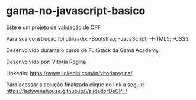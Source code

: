 # gama-no-javascript-basico

Este é um projeto de validação de CPF

Para sua construção foi utilizado:
 -Bootstrap;
 -JavaScript;
 -HTML5;
 -CSS3.

 Desenvolvido durante o curso de FullStack da Gama Academy.

 Desenvolvido por: Vitória Regina

 LinkedIn: https://www.linkedin.com/in/vitoriaregina/
 
 Para acessar a solução finalizada clique no link a seguir: 
 https://ladywinehouse.github.io/ValidadorDeCPF/
